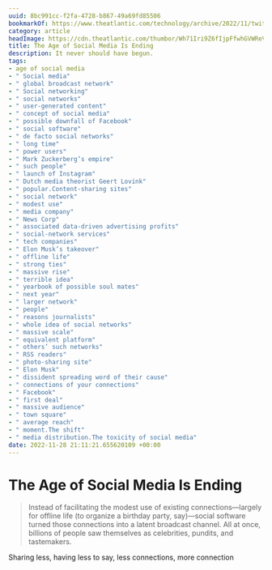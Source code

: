 ```yaml
---
uuid: 8bc991cc-f2fa-4728-b867-49a69fd85506
bookmarkOf: https://www.theatlantic.com/technology/archive/2022/11/twitter-facebook-social-media-decline/672074/
category: article
headImage: https://cdn.theatlantic.com/thumbor/Wh71Iri9Z6fIjpFfwhGVWReVA84=/0x43:2000x1085/1200x625/media/img/mt/2022/11/Fkjp6MlQ/original.png
title: The Age of Social Media Is Ending
description: It never should have begun.
tags:
- age of social media
- " Social media"
- " global broadcast network"
- " Social networking"
- " social networks"
- " user-generated content"
- " concept of social media"
- " possible downfall of Facebook"
- " social software"
- " de facto social networks"
- " long time"
- " power users"
- " Mark Zuckerberg’s empire"
- " such people"
- " launch of Instagram"
- " Dutch media theorist Geert Lovink"
- " popular.Content-sharing sites"
- " social network"
- " modest use"
- " media company"
- " News Corp"
- " associated data-driven advertising profits"
- " social-network services"
- " tech companies"
- " Elon Musk’s takeover"
- " offline life"
- " strong ties"
- " massive rise"
- " terrible idea"
- " yearbook of possible soul mates"
- " next year"
- " larger network"
- " people"
- " reasons journalists"
- " whole idea of social networks"
- " massive scale"
- " equivalent platform"
- " others’ such networks"
- " RSS readers"
- " photo-sharing site"
- " Elon Musk"
- " dissident spreading word of their cause"
- " connections of your connections"
- " Facebook"
- " first deal"
- " massive audience"
- " town square"
- " average reach"
- " moment.The shift"
- " media distribution.The toxicity of social media"
date: 2022-11-28 21:11:21.655620109 +00:00
---
```

# The Age of Social Media Is Ending

> Instead of facilitating the modest use of existing connections—largely for offline life (to organize a birthday party, say)—social software turned those connections into a latent broadcast channel. All at once, billions of people saw themselves as celebrities, pundits, and tastemakers.

Sharing less, having less to say, less connections, more connection